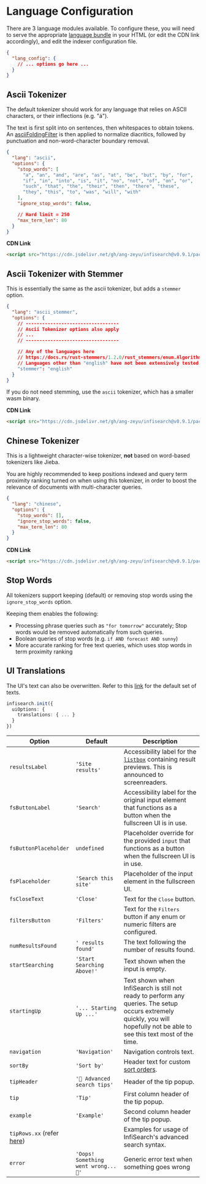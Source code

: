 # Language Configuration

There are 3 language modules available. To configure these, you will need to serve the appropriate [language bundle](./getting_started.md#hosting-the-files) in your HTML (or edit the CDN link accordingly), and edit the indexer configuration file.

```json
{
  "lang_config": {
    // ... options go here ...
  }
}
```

## Ascii Tokenizer

The default tokenizer should work for any language that relies on ASCII characters, or their inflections (e.g. "á").

The text is first split into on sentences, then whitespaces to obtain tokens. An [asciiFoldingFilter](https://github.com/tantivy-search/tantivy/blob/main/src/tokenizer/ascii_folding_filter.rs) is then applied to normalize diacritics, followed by punctuation and non-word-character boundary removal.

```json
{
  "lang": "ascii",
  "options": {
    "stop_words": [
      "a", "an", "and", "are", "as", "at", "be", "but", "by", "for",
      "if", "in", "into", "is", "it", "no", "not", "of", "on", "or",
      "such", "that", "the", "their", "then", "there", "these",
      "they", "this", "to", "was", "will", "with"
    ],
    "ignore_stop_words": false,

    // Hard limit = 250
    "max_term_len": 80
  }
}
```

**CDN Link**

```html
<script src="https://cdn.jsdelivr.net/gh/ang-zeyu/infisearch@v0.9.1/packages/search-ui/dist/search-ui.ascii.bundle.js"></script>
```

## Ascii Tokenizer with Stemmer

This is essentially the same as the ascii tokenizer, but adds a `stemmer` option.

```json
{
  "lang": "ascii_stemmer",
  "options": {
    // ----------------------------------
    // Ascii Tokenizer options also apply
    // ...
    // ----------------------------------

    // Any of the languages here
    // https://docs.rs/rust-stemmers/1.2.0/rust_stemmers/enum.Algorithm.html
    // Languages other than "english" have not been extensively tested. Use with caution!
    "stemmer": "english"
  }
}
```

If you do not need stemming, use the `ascii` tokenizer, which has a smaller wasm binary.

**CDN Link**

```html
<script src="https://cdn.jsdelivr.net/gh/ang-zeyu/infisearch@v0.9.1/packages/search-ui/dist/search-ui.ascii-stemmer.bundle.js"></script>
```

## Chinese Tokenizer

This is a lightweight character-wise tokenizer, **not** based on word-based tokenizers like Jieba.

You are highly recommended to keep positions indexed and query term proximity ranking turned on when using this tokenizer, in order to boost the relevance of documents with multi-character queries.

```json
{
  "lang": "chinese",
  "options": {
    "stop_words": [],
    "ignore_stop_words": false,
    "max_term_len": 80
  }
}
```

**CDN Link**

```html
<script src="https://cdn.jsdelivr.net/gh/ang-zeyu/infisearch@v0.9.1/packages/search-ui/dist/search-ui.chinese.bundle.js"></script>
```

## Stop Words

All tokenizers support keeping (default) or removing stop words using the `ignore_stop_words` option.

Keeping them enables the following:
- Processing phrase queries such as `"for tomorrow"` accurately; Stop words would be removed automatically from such queries.
- Boolean queries of stop words (e.g. `if AND forecast AND sunny`)
- More accurate ranking for free text queries, which uses stop words in term proximity ranking

## UI Translations

The UI's text can also be overwritten.
Refer to this [link](https://github.com/ang-zeyu/infisearch/tree/main/packages/search-ui/src/translations/en.ts) for the default set of texts.

```ts
infisearch.init({
  uiOptions: {
    translations: { ... }
  }
})
```

| Option                | Default                 | Description |
| -----------           | -----------             | ----------- |
| `resultsLabel`        | `'Site results'`        | Accessibility label for the [`listbox`](https://developer.mozilla.org/en-US/docs/Web/Accessibility/ARIA/Roles/listbox_role) containing result previews. This is announced to screenreaders.
| `fsButtonLabel`        | `'Search'` | Accessibility label for the original input element that functions as a button when the fullscreen UI is in use.
| `fsButtonPlaceholder`        | `undefined`| Placeholder override for the provided `input` that functions as a button when the fullscreen UI is in use.
| `fsPlaceholder` | `'Search this site'` | Placeholder of the input element in the fullscreen UI.
| `fsCloseText` | `'Close'` | Text for the <kbd>Close</kbd> button.
| `filtersButton` | `'Filters'` | Text for the <kbd>Filters</kbd> button if any enum or numeric filters are configured.
| `numResultsFound`        | `' results found'` | The text following the number of results found.
| `startSearching`        | `'Start Searching Above!'`| Text shown when the input is empty.
| `startingUp`       | `'... Starting Up ...'` | Text shown when InfiSearch is still not ready to perform any queries. The setup occurs extremely quickly, you will hopefully not be able to see this text most of the time.
| `navigation`       | `'Navigation'` | Navigation controls text.
| `sortBy`       | `'Sort by'` | Header text for custom [sort orders](./search_configuration.md#setting-up-numeric-filters-and-sort-orders).
| `tipHeader`       | `'🔎 Advanced search tips'` | Header of the tip popup.
| `tip`       | `'Tip'` | First column header of the tip popup.
| `example`       | `'Example'` | Second column header of the tip popup.
| `tipRows.xx` (refer [here](https://github.com/ang-zeyu/infisearch/tree/main/packages/search-ui/src/translations/en.ts)) |  | Examples for usage of InfiSearch's advanced search syntax.
| `error`         | `'Oops! Something went wrong... 🙁'` | Generic error text when something goes wrong
